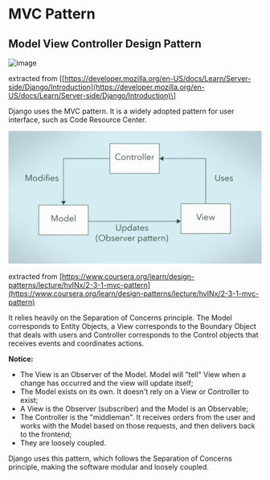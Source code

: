 # MVC Pattern

## Model View Controller Design Pattern

![image](https://drive.google.com/uc?export=view&id=1PawxfzI7exIjT3uKSYNxrD-ZzdjdK9Kq)

extracted from \[[https://developer.mozilla.org/en-US/docs/Learn/Server-side/Django/Introduction](https://developer.mozilla.org/en-US/docs/Learn/Server-side/Django/Introduction)\]

Django uses the MVC pattern. It is a widely adopted pattern for user interface, such as Code Resource Center.

![](../.gitbook/assets/screen-shot-2018-12-05-at-12.59.08-pm.png)

extracted from [https://www.coursera.org/learn/design-patterns/lecture/hvINx/2-3-1-mvc-pattern](https://www.coursera.org/learn/design-patterns/lecture/hvINx/2-3-1-mvc-pattern)

It relies heavily on the Separation of Concerns principle. The Model corresponds to Entity Objects,  a View corresponds to the Boundary Object that deals with users and Controller corresponds to the Control objects that receives events and coordinates actions.

**Notice:** 

* The View is an Observer of the Model. Model will "tell" View when a change has occurred and the view will update itself;
* The Model exists on its own. It doesn't rely on a View or Controller to exist;
* A View is the Observer \(subscriber\) and the Model is an Observable;
* The Controller is the "middleman".  It receives orders from the user and works with the Model based on those requests, and then delivers back to the frontend;
* They are loosely coupled.

Django uses this pattern, which follows the Separation of Concerns principle, making the software modular and loosely coupled. 


